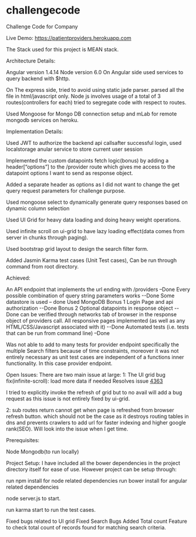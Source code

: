 # challengecode
Challenge Code for Company

Live Demo:
https://patientproviders.herokuapp.com

The Stack used for this project is MEAN stack.

Architecture Details:

Angular version 1.4.14
Node version 6.0
On Angular side used services to query backend with $http.

On The express side, tried to avoid using static jade parser. parsed all the file in html/javascript only.
Node js involves usage of a total of 3 routes(controllers for each) tried to segregate code with respect to routes.

Used Mongoose for Mongo DB connection setup and mLab for remote mongodb services on heroku.

Implementation Details:

Used JWT to authorize the backend api callsafter successful login, used localstorage anular service to store current user session

Implemented the custom datapoints fetch logic(bonus) by adding a header[“options”] to the /provider route which gives me access to the datapoint options I want to send as response object.

Added a separate header as options as I did not want to change the get query request parameters for challenge purpose. 

Used mongoose select to dynamically generate query responses based on dynamic column selection

Used UI Grid for heavy data loading and doing heavy weight operations.

Used infinite scroll on ui-grid to have lazy loading effect(data comes from server in chunks through paging).
 
Used bootstrap grid layout to design the search filter form.

Added Jasmin Karma test cases (Unit Test cases), Can be run through <Karma start> command from root directory.

Achieved:

An API endpoint that implements the url ending with /providers –Done
Every possible combination of query string parameters works --Done
Some datastore is used – done Used MongoDB
Bonus 1 Login Page and api authorization --Done
Bonus 2 Optional datapoints in response object --Done can be verified through networks tab of browser in the response object of providers call.
All responsive pages implemented (as well as any HTML/CSS/Javascript associated with it) --Done
Automated tests (i.e. tests that can be run from command line) –Done 

Was not able to add to many tests for provider endpoint specifically the multiple
Search filters because of time constraints, moreover it was not entirely necessary as unit test cases are independent of a functions inner functionality.
In this case provider endpoint. 

Open Issues:
 There are two main issue at large:
1: The UI grid bug fix(infinite-scroll): load more data if needed Resolves issue
[4363](angular-ui#4363)


I tried to explicitly invoke the refresh of grid but to no avail will add a bug request as this issue is not entirely fixed by ui-grid.

2: sub routes return cannot get when page is refreshed from browser refresh button. which should not be the case as it destroys routing tables in dns and prevents crawlers to add url for faster indexing and higher google rank(SEO). Will look into the issue when I get time.

Prerequisites:

Node
Mongodb(to run locally)

Project Setup:
I have included all the bower dependencies in the project directory itself for ease of use.
However project can be setup through:

run npm install for node related dependencies
run bower install for angular related dependencies

node server.js to start.

run karma start to run the test cases.


Fixed bugs related to UI grid
Fixed Search Bugs
Added Total count Feature to check total count of records found for matching search criteria.






